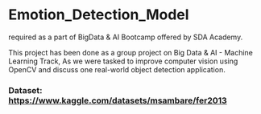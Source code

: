 # Emotion_Detection_Model
required as a part of BigData &amp; AI Bootcamp offered by SDA Academy.

This project has been done as a group project on Big Data & AI - Machine Learning Track, 
As we were tasked to improve computer vision using OpenCV and discuss one real-world object detection application.

### Dataset: https://www.kaggle.com/datasets/msambare/fer2013
